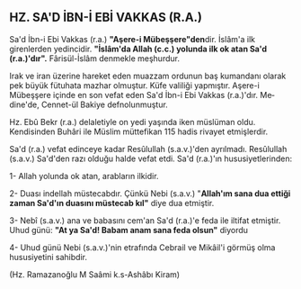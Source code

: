 ## HZ. SA'D İBN-İ EBİ VAKKAS (R.A.)

Sa'd İbn-i Ebi Vakkas (r.a.) **"Aşere-i Mübeşşere"den**dir. İslâm'a ilk girenlerden yedincidir. **"İslâm'da Allah (c.c.) yolunda ilk ok atan Sa'd (r.a.)'dır".** Fârisül-İslâm denmekle meşhurdur.

Irak ve iran üzerine hareket eden muazzam ordunun baş kumandanı olarak pek büyük fütuhata mazhar ol­muştur. Küfe valiliği yapmıştır. Aşere-i Mübeşşere için­de en son vefat eden Sa'd İbn-i Ebi Vakkas (r.a.)'dır. Me­dine'de, Cennet-ül Bakiye defnolunmuştur.

Hz. Ebû Bekr (r.a.) delaletiyle on yedi yaşında iken müslüman oldu. Kendisinden Buhâri ile Müslim müttefikan 115 hadis rivayet etmişlerdir.

Sa'd (r.a.) vefat edinceye kadar Resûlullah (s.a.v.)'den ayrılmadı. Resûlullah (s.a.v.) Sa'd'den razı olduğu halde vefat etdi. Sa'd (r.a.)'ın hususiyetlerinden:

1- Allah yolunda ok atan, arabların ilkidir.

2- Duası indellah müstecabdır. Çünkü Nebi (s.a.v.) "**Allah'ım sana dua ettiği zaman Sa'd'ın duasını müstecab kıl"** diye dua etmiştir.

3- Nebî (s.a.v.) ana ve babasını cem'an Sa'd (r.a.)'e fe­da ile iltifat etmiştir. Uhud günü: **"At ya Sa'd! Babam anam sana feda olsun"** diyordu

4- Uhud günü Nebi (s.a.v.)'nin etrafında Cebrail ve Mikâil'i görmüş olma hususiyetini sahibdir.

(Hz. Ramazanoğlu M Saâmi k.s-Ashâbı Kiram)
